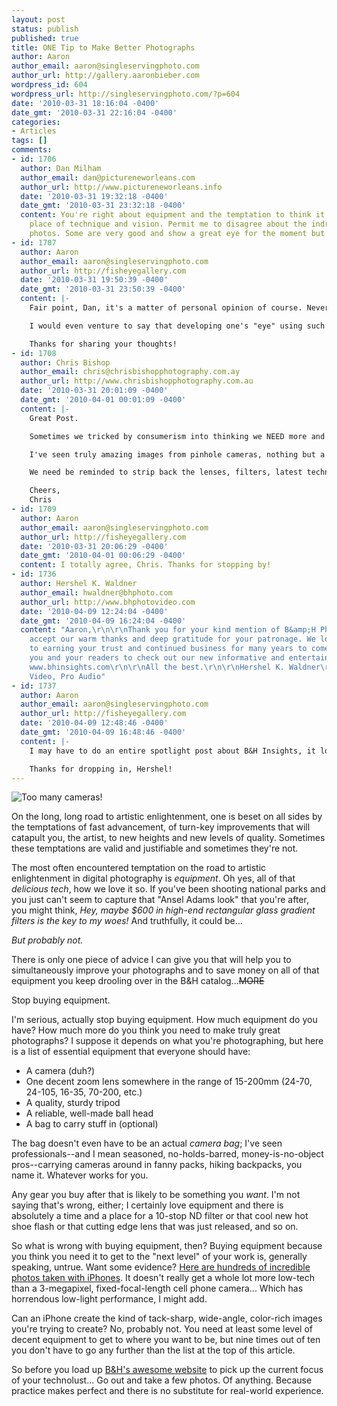 ```yaml
---
layout: post
status: publish
published: true
title: ONE Tip to Make Better Photographs
author: Aaron
author_email: aaron@singleservingphoto.com
author_url: http://gallery.aaronbieber.com
wordpress_id: 604
wordpress_url: http://singleservingphoto.com/?p=604
date: '2010-03-31 18:16:04 -0400'
date_gmt: '2010-03-31 22:16:04 -0400'
categories:
- Articles
tags: []
comments:
- id: 1706
  author: Dan Milham
  author_email: dan@pictureneworleans.com
  author_url: http://www.pictureneworleans.info
  date: '2010-03-31 19:32:18 -0400'
  date_gmt: '2010-03-31 23:32:18 -0400'
  content: You're right about equipment and the temptation to think it will take the
    place of technique and vision. Permit me to disagree about the indredible iPhone
    photos. Some are very good and show a great eye for the moment but "incredible"?
- id: 1707
  author: Aaron
  author_email: aaron@singleservingphoto.com
  author_url: http://fisheyegallery.com
  date: '2010-03-31 19:50:39 -0400'
  date_gmt: '2010-03-31 23:50:39 -0400'
  content: |-
    Fair point, Dan, it's a matter of personal opinion of course. Nevertheless, for cell phone photographs, I think what many of them have achieved is fairly incredible, and moreover a good number of them are no better than what one might expect from a "real" camera, aside from the lower resolution.

    I would even venture to say that developing one's "eye" using such limited equipment puts the emphasis precisely where it belongs: on the shot, which is the real point I'm trying to make when I say stop buying gear.

    Thanks for sharing your thoughts!
- id: 1708
  author: Chris Bishop
  author_email: chris@chrisbishopphotography.com.ay
  author_url: http://www.chrisbishopphotography.com.au
  date: '2010-03-31 20:01:09 -0400'
  date_gmt: '2010-04-01 00:01:09 -0400'
  content: |-
    Great Post.

    Sometimes we tricked by consumerism into thinking we NEED more and more in order to keep producing stunning images.

    I've seen truly amazing images from pinhole cameras, nothing but a cardboard box!

    We need be reminded to strip back the lenses, filters, latest technology and remember that we see with our eyes and heart.

    Cheers,
    Chris
- id: 1709
  author: Aaron
  author_email: aaron@singleservingphoto.com
  author_url: http://fisheyegallery.com
  date: '2010-03-31 20:06:29 -0400'
  date_gmt: '2010-04-01 00:06:29 -0400'
  content: I totally agree, Chris. Thanks for stopping by!
- id: 1736
  author: Hershel K. Waldner
  author_email: hwaldner@bhphoto.com
  author_url: http://www.bhphotovideo.com
  date: '2010-04-09 12:24:04 -0400'
  date_gmt: '2010-04-09 16:24:04 -0400'
  content: "Aaron,\r\n\r\nThank you for your kind mention of B&amp;H Photo. Please
    accept our warm thanks and deep gratitude for your patronage. We look forward
    to earning your trust and continued business for many years to come. I invite
    you and your readers to check out our new informative and entertaining blog at
    www.bhinsights.com\r\n\r\nAll the best.\r\n\r\nHershel K. Waldner\r\nB&amp;H Photo,
    Video, Pro Audio"
- id: 1737
  author: Aaron
  author_email: aaron@singleservingphoto.com
  author_url: http://fisheyegallery.com
  date: '2010-04-09 12:48:46 -0400'
  date_gmt: '2010-04-09 16:48:46 -0400'
  content: |-
    I may have to do an entire spotlight post about B&H Insights, it looks like you guys have some really cool content on there!

    Thanks for dropping in, Hershel!
---
```

![Too many
cameras!](http://singleservingphoto.com/wp-content/uploads/2010/03/Many-cameras-300x175.jpg "Too many cameras!")

On the long, long road to artistic enlightenment, one is beset on all
sides by the temptations of fast advancement, of turn-key improvements
that will catapult you, the artist, to new heights and new levels of
quality. Sometimes these temptations are valid and justifiable and
sometimes they're not.

The most often encountered temptation on the road to artistic
enlightenment in digital photography is _equipment_. Oh yes, all of
that _delicious tech_, how we love it so. If you've been shooting
national parks and you just can't seem to capture that "Ansel Adams
look" that you're after, you might think, _Hey, maybe \$600 in high-end
rectangular glass gradient filters is the key to my woes!_ And
truthfully, it could be...

*But probably not.*

There is only one piece of advice I can give you that will help you to
simultaneously improve your photographs and to save money on all of that
equipment you keep drooling over in the B&H catalog...~~MORE~~

Stop buying equipment.

I'm serious, actually stop buying equipment. How much equipment do you
have? How much more do you think you need to make truly great
photographs? I suppose it depends on what you're photographing, but here
is a list of essential equipment that everyone should have:

* A camera (duh?)
 * One decent zoom lens somewhere in the range of 15-200mm (24-70,
24-105, 16-35, 70-200, etc.)
 * A quality, sturdy tripod
 * A reliable, well-made ball head
 * A bag to carry stuff in (optional)

The bag doesn't even have to be an actual _camera bag_; I've seen
professionals--and I mean seasoned, no-holds-barred, money-is-no-object
pros--carrying cameras around in fanny packs, hiking backpacks, you name
it. Whatever works for you.

Any gear you buy after that is likely to be something you _want_. I'm
not saying that's wrong, either; I certainly love equipment and there is
absolutely a time and a place for a 10-stop ND filter or that cool new
hot shoe flash or that cutting edge lens that was just released, and so
on.

So what is wrong with buying equipment, then? Buying equipment because
you think you need it to get to the "next level" of your work is,
generally speaking, untrue. Want some evidence? [Here are hundreds of
incredible photos taken with
iPhones](http://www.thebestcamera.com/popular.html). It doesn't really
get a whole lot more low-tech than a 3-megapixel, fixed-focal-length
cell phone camera... Which has horrendous low-light performance, I might
add.

Can an iPhone create the kind of tack-sharp, wide-angle, color-rich
images you're trying to create? No, probably not. You need at least some
level of decent equipment to get to where you want to be, but nine times
out of ten you don't have to go any further than the list at the top of
this article.

So before you load up [B&H's awesome website](http://bhphotovideo.com) to
pick up the current focus of your technolust... Go out and take a few
photos. Of anything. Because practice makes perfect and there is no
substitute for real-world experience.

